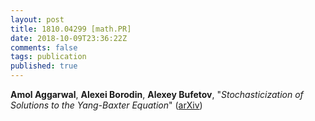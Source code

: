 ```yaml
---
layout: post
title: 1810.04299 [math.PR]
date: 2018-10-09T23:36:22Z
comments: false
tags: publication
published: true
---
```


<b>Amol Aggarwal</b>, <b>Alexei Borodin</b>, <b>Alexey Bufetov</b>, "<i>Stochasticization of Solutions to the Yang-Baxter Equation</i>" ([arXiv](http://arxiv.org/abs/1810.04299v1))
